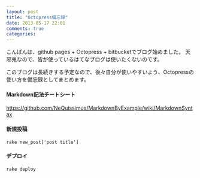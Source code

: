 ```yaml
---
layout: post
title: "Octopress備忘録"
date: 2013-05-17 22:01
comments: true
categories: 
---
```

こんばんは、github pages + Octopress + bitbucketでブログ始めました。
天邪鬼なので、皆が使っているはてなブログは使いたくないのです。

このブログは長続きする予定なので、後々自分が使いやすいよう、Octopressの使い方を備忘録としてまとめます。

#### Markdown記法チートシート
<https://github.com/NeQuissimus/MarkdownByExample/wiki/MarkdownSyntax>

#### 新規投稿
```
rake new_post['post title']
```

#### デプロイ
```
rake deploy
```

